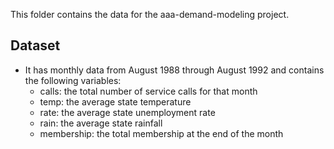 This folder contains the data for the aaa-demand-modeling project.

## Dataset

  - It has monthly data from August 1988 through August 1992 and contains the following variables:
    - calls: the total number of service calls for that month
    - temp: the average state temperature
    - rate: the average state unemployment rate
    - rain: the average state rainfall
    - membership: the total membership at the end of the month
